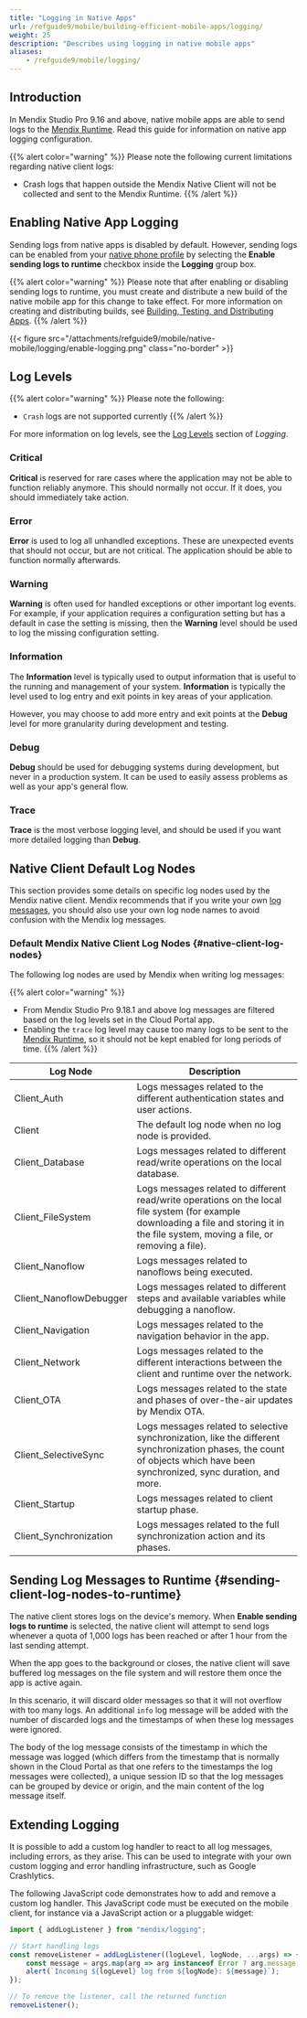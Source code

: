 ```yaml
---
title: "Logging in Native Apps"
url: /refguide9/mobile/building-efficient-mobile-apps/logging/
weight: 25
description: "Describes using logging in native mobile apps"
aliases:
    - /refguide9/mobile/logging/
---
```

## Introduction

In Mendix Studio Pro 9.16 and above, native mobile apps are able to send logs to the [Mendix Runtime](/refguide9/runtime/). Read this guide for information on native app logging configuration.

{{% alert color="warning" %}}
Please note the following current limitations regarding native client logs:

* Crash logs that happen outside the Mendix Native Client will not be collected and sent to the Mendix Runtime.
{{% /alert %}}

## Enabling Native App Logging

Sending logs from native apps is disabled by default. However, sending logs can be enabled from your [native phone profile](/refguide9/navigation/#native-phone) by selecting the **Enable sending logs to runtime** checkbox inside the **Logging** group box.

{{% alert color="warning" %}}
Please note that after enabling or disabling sending logs to runtime, you must create and distribute a new build of the native mobile app for this change to take effect. For more information on creating and distributing builds, see [Building, Testing, and Distributing Apps](/refguide9/mobile/distributing-mobile-apps/).
{{% /alert %}}

{{< figure src="/attachments/refguide9/mobile/native-mobile/logging/enable-logging.png" class="no-border" >}}

## Log Levels

{{% alert color="warning" %}}
Please note the following:

* `Crash` logs are not supported currently
{{% /alert %}}

For more information on log levels, see the [Log Levels](/refguide9/logging/#log-levels) section of *Logging*.

### Critical

**Critical** is reserved for rare cases where the application may not be able to function reliably anymore. This should normally not occur. If it does, you should immediately take action.

### Error

**Error** is used to log all unhandled exceptions. These are unexpected events that should not occur, but are not critical. The application should be able to function normally afterwards.

### Warning

**Warning** is often used for handled exceptions or other important log events. For example, if your application requires a configuration setting but has a default in case the setting is missing, then the **Warning** level should be used to log the missing configuration setting.

### Information

The **Information** level is typically used to output information that is useful to the running and management of your system. **Information** is typically the level used to log entry and exit points in key areas of your application. 

However, you may choose to add more entry and exit points at the **Debug** level for more granularity during development and testing.

### Debug

**Debug** should be used for debugging systems during development, but never in a production system. It can be used to easily assess problems as well as your app's general flow.

### Trace

**Trace** is the most verbose logging level, and should be used if you want more detailed logging than **Debug**.

## Native Client Default Log Nodes

This section provides some details on specific log nodes used by the Mendix native client. Mendix recommends that if you write your own [log messages](/refguide9/log-message/), you should also use your own log node names to avoid confusion with the Mendix log messages.

### Default Mendix Native Client Log Nodes {#native-client-log-nodes}

The following log nodes are used by Mendix when writing log messages:

{{% alert color="warning" %}}

* From Mendix Studio Pro 9.18.1 and above log messages are filtered based on the log levels set in the Cloud Portal app.
* Enabling the `trace` log level may cause too many logs to be sent to the [Mendix Runtime](/refguide9/runtime/), so it should not be kept enabled for long periods of time.
{{% /alert %}}

| Log Node | Description |
| --- | --- |
| Client_Auth | Logs messages related to the different authentication states and user actions.|
| Client | The default log node when no log node is provided. |
| Client_Database | Logs messages related to different read/write operations on the local database. |
| Client_FileSystem | Logs messages related to different read/write operations on the local file system (for example downloading a file and storing it in the file system, moving a file, or removing a file).|
| Client_Nanoflow | Logs messages related to nanoflows being executed.|  
| Client_NanoflowDebugger | Logs messages related to different steps and available variables while debugging a nanoflow. |
| Client_Navigation | Logs messages related to the navigation behavior in the app. |
| Client_Network | Logs messages related to the different interactions between the client and runtime over the network. |
| Client_OTA | Logs messages related to the state and phases of over-the-air updates by Mendix OTA. |
| Client_SelectiveSync | Logs messages related to selective synchronization, like the different synchronization phases, the count of objects which have been synchronized, sync duration, and more. |
| Client_Startup | Logs messages related to client startup phase. |
| Client_Synchronization | Logs messages related to the full synchronization action and its phases. |

## Sending Log Messages to Runtime {#sending-client-log-nodes-to-runtime}

The native client stores logs on the device's memory. When **Enable sending logs to runtime** is selected, the native client will attempt to send logs whenever a quota of 1,000 logs has been reached or after 1 hour from the last sending attempt.

When the app goes to the background or closes, the native client will save buffered log messages on the file system and will restore them once the app is active again.

In this scenario, it will discard older messages so that it will not overflow with too many logs. An additional `info` log message will be added with the number of discarded logs and the timestamps of when these log messages were ignored.

The body of the log message consists of the timestamp in which the message was logged (which differs from the timestamp that is normally shown in the Cloud Portal as that one refers to the timestamps the log messages were collected), a unique session ID so that the log messages can be grouped by device or origin, and the main content of the log message itself. 

## Extending Logging

It is possible to add a custom log handler to react to all log messages, including errors, as they arise. This can be used to integrate with your own custom logging and error handling infrastructure, such as Google Crashlytics.

The following JavaScript code demonstrates how to add and remove a custom log handler. This JavaScript code must be executed on the mobile client, for instance via a JavaScript action or a pluggable widget:

```javascript
import { addLogListener } from "mendix/logging";

// Start handling logs
const removeListener = addLogListener((logLevel, logNode, ...args) => {
    const message = args.map(arg => arg instanceof Error ? arg.message : String(arg)).join(", ");
    alert(`Incoming ${logLevel} log from ${logNode}: ${message}`);
});

// To remove the listener, call the returned function
removeListener();
```
